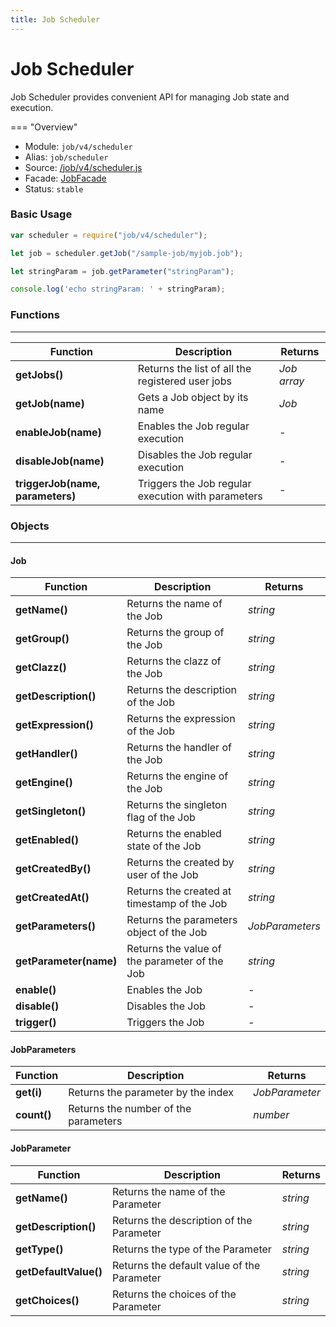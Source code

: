 ```yaml
---
title: Job Scheduler
---
```


Job Scheduler
===

Job Scheduler provides convenient API for managing Job state and execution.

=== "Overview"
- Module: `job/v4/scheduler`
- Alias: `job/scheduler`
- Source: [/job/v4/scheduler.js](https://github.com/dirigiblelabs/api-job/blob/master/job/v4/scheduler.js)
- Facade: [JobFacade](https://github.com/eclipse/dirigible/blob/master/api/api-facade/api-job/src/main/java/org/eclipse/dirigible/api/v4/job/JobFacade.java)
- Status: `stable`


### Basic Usage

```javascript
var scheduler = require("job/v4/scheduler");

let job = scheduler.getJob("/sample-job/myjob.job");

let stringParam = job.getParameter("stringParam");

console.log('echo stringParam: ' + stringParam);
```

### Functions

---

Function     | Description | Returns
------------ | ----------- | --------
**getJobs()**   | Returns the list of all the registered user jobs | *Job array*
**getJob(name)**   | Gets a Job object by its name | *Job*
**enableJob(name)**   | Enables the Job regular execution | *-*
**disableJob(name)**   | Disables the Job regular execution | *-*
**triggerJob(name, parameters)**   | Triggers the Job regular execution with parameters | *-*

### Objects

---

#### Job

Function     | Description | Returns
------------ | ----------- | --------
**getName()** | Returns the name of the Job | *string*
**getGroup()** | Returns the group of the Job | *string*
**getClazz()** | Returns the clazz of the Job | *string*
**getDescription()** | Returns the description of the Job | *string*
**getExpression()** | Returns the expression of the Job | *string*
**getHandler()** | Returns the handler of the Job | *string*
**getEngine()** | Returns the engine of the Job | *string*
**getSingleton()** | Returns the singleton flag of the Job | *string*
**getEnabled()** | Returns the enabled state of the Job | *string*
**getCreatedBy()** | Returns the created by user of the Job | *string*
**getCreatedAt()** | Returns the created at timestamp of the Job | *string*
**getParameters()** | Returns the parameters object of the Job | *JobParameters*
**getParameter(name)** | Returns the value of the parameter of the Job | *string*
**enable()** | Enables the Job | *-*
**disable()** | Disables the Job | *-*
**trigger()** | Triggers the Job | *-*

#### JobParameters

Function     | Description | Returns
------------ | ----------- | --------
**get(i)** | Returns the parameter by the index | *JobParameter*
**count()** | Returns the number of the parameters | *number*

#### JobParameter

Function     | Description | Returns
------------ | ----------- | --------
**getName()** | Returns the name of the Parameter | *string*
**getDescription()** | Returns the description of the Parameter | *string*
**getType()** | Returns the type of the Parameter | *string*
**getDefaultValue()** | Returns the default value of the Parameter | *string*
**getChoices()** | Returns the choices of the Parameter | *string*










